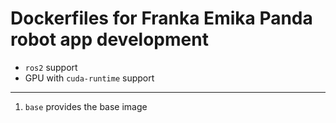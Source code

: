 # Dockerfiles for Franka Emika Panda robot app development

* `ros2` support
* GPU with `cuda-runtime` support
---------------------------------
1. `base` provides the base image